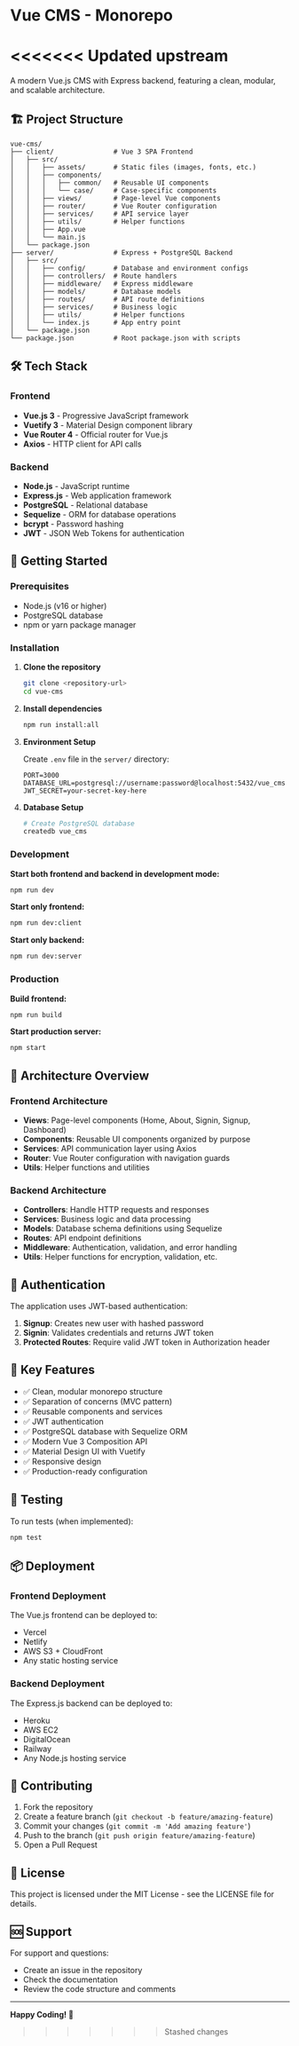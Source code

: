 # Vue CMS - Monorepo

<<<<<<< Updated upstream
=======
A modern Vue.js CMS with Express backend, featuring a clean, modular, and scalable architecture.

## 🏗️ Project Structure

```
vue-cms/
├── client/               # Vue 3 SPA Frontend
│   ├── src/
│   │   ├── assets/       # Static files (images, fonts, etc.)
│   │   ├── components/
│   │   │   ├── common/   # Reusable UI components
│   │   │   └── case/     # Case-specific components
│   │   ├── views/        # Page-level Vue components
│   │   ├── router/       # Vue Router configuration
│   │   ├── services/     # API service layer
│   │   ├── utils/        # Helper functions
│   │   ├── App.vue
│   │   └── main.js
│   └── package.json
├── server/               # Express + PostgreSQL Backend
│   ├── src/
│   │   ├── config/       # Database and environment configs
│   │   ├── controllers/  # Route handlers
│   │   ├── middleware/   # Express middleware
│   │   ├── models/       # Database models
│   │   ├── routes/       # API route definitions
│   │   ├── services/     # Business logic
│   │   ├── utils/        # Helper functions
│   │   └── index.js      # App entry point
│   └── package.json
└── package.json          # Root package.json with scripts
```

## 🛠️ Tech Stack

### Frontend

- **Vue.js 3** - Progressive JavaScript framework
- **Vuetify 3** - Material Design component library
- **Vue Router 4** - Official router for Vue.js
- **Axios** - HTTP client for API calls

### Backend

- **Node.js** - JavaScript runtime
- **Express.js** - Web application framework
- **PostgreSQL** - Relational database
- **Sequelize** - ORM for database operations
- **bcrypt** - Password hashing
- **JWT** - JSON Web Tokens for authentication

## 🚀 Getting Started

### Prerequisites

- Node.js (v16 or higher)
- PostgreSQL database
- npm or yarn package manager

### Installation

1. **Clone the repository**

   ```bash
   git clone <repository-url>
   cd vue-cms
   ```

2. **Install dependencies**

   ```bash
   npm run install:all
   ```

3. **Environment Setup**

   Create `.env` file in the `server/` directory:

   ```env
   PORT=3000
   DATABASE_URL=postgresql://username:password@localhost:5432/vue_cms
   JWT_SECRET=your-secret-key-here
   ```

4. **Database Setup**
   ```bash
   # Create PostgreSQL database
   createdb vue_cms
   ```

### Development

**Start both frontend and backend in development mode:**

```bash
npm run dev
```

**Start only frontend:**

```bash
npm run dev:client
```

**Start only backend:**

```bash
npm run dev:server
```

### Production

**Build frontend:**

```bash
npm run build
```

**Start production server:**

```bash
npm start
```

## 📁 Architecture Overview

### Frontend Architecture

- **Views**: Page-level components (Home, About, Signin, Signup, Dashboard)
- **Components**: Reusable UI components organized by purpose
- **Services**: API communication layer using Axios
- **Router**: Vue Router configuration with navigation guards
- **Utils**: Helper functions and utilities

### Backend Architecture

- **Controllers**: Handle HTTP requests and responses
- **Services**: Business logic and data processing
- **Models**: Database schema definitions using Sequelize
- **Routes**: API endpoint definitions
- **Middleware**: Authentication, validation, and error handling
- **Utils**: Helper functions for encryption, validation, etc.

## 🔐 Authentication

The application uses JWT-based authentication:

1. **Signup**: Creates new user with hashed password
2. **Signin**: Validates credentials and returns JWT token
3. **Protected Routes**: Require valid JWT token in Authorization header

## 🎯 Key Features

- ✅ Clean, modular monorepo structure
- ✅ Separation of concerns (MVC pattern)
- ✅ Reusable components and services
- ✅ JWT authentication
- ✅ PostgreSQL database with Sequelize ORM
- ✅ Modern Vue 3 Composition API
- ✅ Material Design UI with Vuetify
- ✅ Responsive design
- ✅ Production-ready configuration

## 🧪 Testing

To run tests (when implemented):

```bash
npm test
```

## 📦 Deployment

### Frontend Deployment

The Vue.js frontend can be deployed to:

- Vercel
- Netlify
- AWS S3 + CloudFront
- Any static hosting service

### Backend Deployment

The Express.js backend can be deployed to:

- Heroku
- AWS EC2
- DigitalOcean
- Railway
- Any Node.js hosting service

## 🤝 Contributing

1. Fork the repository
2. Create a feature branch (`git checkout -b feature/amazing-feature`)
3. Commit your changes (`git commit -m 'Add amazing feature'`)
4. Push to the branch (`git push origin feature/amazing-feature`)
5. Open a Pull Request

## 📄 License

This project is licensed under the MIT License - see the LICENSE file for details.

## 🆘 Support

For support and questions:

- Create an issue in the repository
- Check the documentation
- Review the code structure and comments

---

**Happy Coding! 🚀**
>>>>>>> Stashed changes
